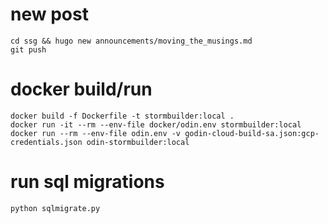 # new post
```shell
cd ssg && hugo new announcements/moving_the_musings.md
git push
```

# docker build/run
```shell
docker build -f Dockerfile -t stormbuilder:local .
docker run -it --rm --env-file docker/odin.env stormbuilder:local
docker run --rm --env-file odin.env -v godin-cloud-build-sa.json:gcp-credentials.json odin-stormbuilder:local
```

# run sql migrations
```shell
python sqlmigrate.py
```